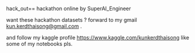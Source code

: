 hack_out== hackathon online by SuperAI_Engineer

want these hackathon datasets ? forward to my gmail kun.kerdthaisong@gmail.com .

and follow my kaggle profile
https://www.kaggle.com/kunkerdthaisong like some of my notebooks pls.
